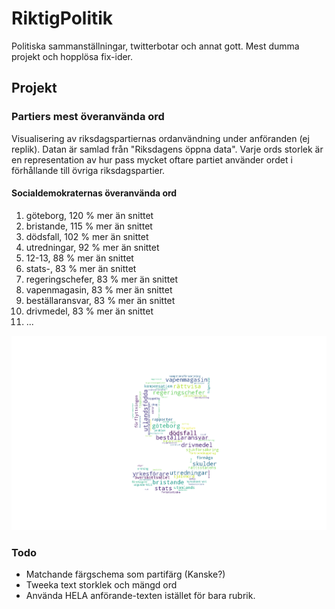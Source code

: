 # RiktigPolitik
Politiska sammanställningar, twitterbotar och annat gott. Mest dumma projekt och hopplösa fix-ider.    

## Projekt
### Partiers mest överanvända ord
Visualisering av riksdagspartiernas ordanvändning under anföranden (ej replik). 
Datan är samlad från "Riksdagens öppna data". Varje ords storlek är en representation av hur pass 
mycket oftare partiet använder ordet i förhållande till övriga riksdagspartier. 

#### Socialdemokraternas överanvända ord
1. göteborg, 120 % mer än snittet
2. bristande, 115 % mer än snittet
3. dödsfall, 102 % mer än snittet
4. utredningar, 92 % mer än snittet
5. 12-13, 88 % mer än snittet
6. stats-, 83 % mer än snittet
7. regeringschefer, 83 % mer än snittet
8. vapenmagasin, 83 % mer än snittet
9. beställaransvar, 83 % mer än snittet
10. drivmedel, 83 % mer än snittet 
11. ...

![Word clouds](pics/best/S_wordcloud.png)
 ### Todo
 * Matchande färgschema som partifärg (Kanske?)
 * Tweeka text storklek och mängd ord
 * Använda HELA anförande-texten istället för bara rubrik. 
